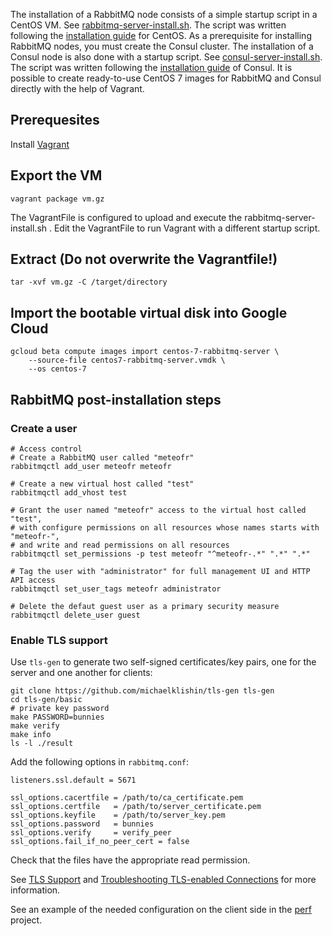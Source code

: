 The installation of a RabbitMQ node consists of a simple startup script in a CentOS VM.
See [rabbitmq-server-install.sh](rabbitmq-server-install.sh). The script was written following the [installation guide](https://www.rabbitmq.com/install-rpm.html) for CentOS.
As a prerequisite for installing RabbitMQ nodes, you must create the Consul cluster. The installation of a Consul node is also done with a startup script. See [consul-server-install.sh](consul-server-install.sh). The script was written following the [installation guide](https://learn.hashicorp.com/consul/datacenter-deploy/deployment-guide) of Consul.
It is possible to create ready-to-use CentOS 7 images for RabbitMQ and Consul directly with the help of Vagrant.

## Prerequesites
Install [Vagrant](https://www.vagrantup.com)

## Export the VM
```
vagrant package vm.gz
```

The VagrantFile is configured to upload and execute the rabbitmq-server-install.sh .
Edit the VagrantFile to run Vagrant with a different startup script. 

## Extract (Do not overwrite the Vagrantfile!)
```
tar -xvf vm.gz -C /target/directory
```


## Import the bootable virtual disk into Google Cloud
```
gcloud beta compute images import centos-7-rabbitmq-server \
    --source-file centos7-rabbitmq-server.vmdk \
    --os centos-7
```


## RabbitMQ post-installation steps

### Create a user

```
# Access control
# Create a RabbitMQ user called "meteofr"
rabbitmqctl add_user meteofr meteofr

# Create a new virtual host called "test"
rabbitmqctl add_vhost test

# Grant the user named "meteofr" access to the virtual host called "test", 
# with configure permissions on all resources whose names starts with "meteofr-", 
# and write and read permissions on all resources
rabbitmqctl set_permissions -p test meteofr "^meteofr-.*" ".*" ".*"

# Tag the user with "administrator" for full management UI and HTTP API access
rabbitmqctl set_user_tags meteofr administrator

# Delete the defaut guest user as a primary security measure
rabbitmqctl delete_user guest
```

### Enable TLS support

Use `tls-gen` to generate two self-signed certificates/key pairs, one for the server and one another for clients:

```
git clone https://github.com/michaelklishin/tls-gen tls-gen
cd tls-gen/basic
# private key password
make PASSWORD=bunnies
make verify
make info
ls -l ./result
```

Add the following options in `rabbitmq.conf`:

```
listeners.ssl.default = 5671

ssl_options.cacertfile = /path/to/ca_certificate.pem
ssl_options.certfile   = /path/to/server_certificate.pem
ssl_options.keyfile    = /path/to/server_key.pem
ssl_options.password   = bunnies
ssl_options.verify     = verify_peer
ssl_options.fail_if_no_peer_cert = false
```

Check that the files have the appropriate read permission.

See [TLS Support](https://www.rabbitmq.com/ssl.html) and [Troubleshooting TLS-enabled Connections](https://www.rabbitmq.com/troubleshooting-ssl.html) for more information.

See an example of the needed configuration on the client side in the [perf](https://git.meteo.fr/poc_amqp/poc_amqp/tree/master/protocols/amqp/1-0/java/perf) project.

